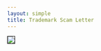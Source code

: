 ```yaml
---
layout: simple
title: Trademark Scam Letter
---
```


<img src="/images/2011-06-19-trademark-scams/trademark-scam-letter.png" style="border: 1px solid black !important">
